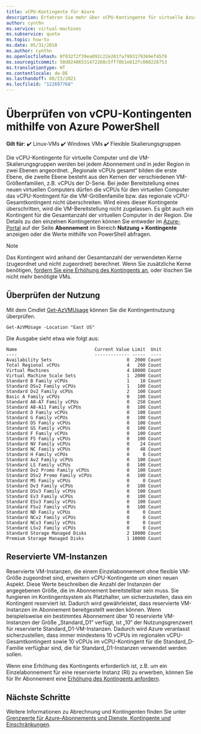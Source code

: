 ```yaml
---
title: vCPU-Kontingente für Azure
description: Erfahren Sie mehr über vCPU-Kontingente für virtuelle Azure-Computer.
author: cynthn
ms.service: virtual-machines
ms.subservice: quota
ms.topic: how-to
ms.date: 05/31/2018
ms.author: cynthn
ms.openlocfilehash: 8f032f2f39ea092c22e201fa7993179369ef45f8
ms.sourcegitcommit: 58d82486531472268c5ff70b1e012fc008226753
ms.translationtype: HT
ms.contentlocale: de-DE
ms.lasthandoff: 08/23/2021
ms.locfileid: "122697768"
---
```

# <a name="check-vcpu-quotas-using-azure-powershell"></a>Überprüfen von vCPU-Kontingenten mithilfe von Azure PowerShell

**Gilt für**: :heavy_check_mark: Linux-VMs :heavy_check_mark: Windows VMs :heavy_check_mark: Flexible Skalierungsgruppen 

Die vCPU-Kontingente für virtuelle Computer und die VM-Skalierungsgruppen werden bei jedem Abonnement und in jeder Region in zwei Ebenen angeordnet. „Regionale vCPUs gesamt“ bilden die erste Ebene, die zweite Ebene besteht aus den Kernen der verschiedenen VM-Größenfamilien, z.B. vCPUs der D-Serie. Bei jeder Bereitstellung eines neuen virtuellen Computers dürfen die vCPUs für den virtuellen Computer das vCPU-Kontingent für die VM-Größenfamilie bzw. das regionale vCPU-Gesamtkontingent nicht überschreiten. Wird eines dieser Kontingente überschritten, wird die VM-Bereitstellung nicht zugelassen. Es gibt auch ein Kontingent für die Gesamtanzahl der virtuellen Computer in der Region. Die Details zu den einzelnen Kontingenten können Sie entweder im [Azure-Portal](https://portal.azure.com) auf der Seite **Abonnement** im Bereich **Nutzung + Kontingente** anzeigen oder die Werte mithilfe von PowerShell abfragen.

> [!NOTE]
> Das Kontingent wird anhand der Gesamtanzahl der verwendeten Kerne (zugeordnet und nicht zugeordnet) berechnet. Wenn Sie zusätzliche Kerne benötigen, [fordern Sie eine Erhöhung des Kontingents an](../../azure-portal/supportability/resource-manager-core-quotas-request.md), oder löschen Sie nicht mehr benötigte VMs. 
 
## <a name="check-usage"></a>Überprüfen der Nutzung

Mit dem Cmdlet [Get-AzVMUsage](/powershell/module/az.compute/get-azvmusage) können Sie die Kontingentnutzung überprüfen.

```azurepowershell-interactive
Get-AzVMUsage -Location "East US"
```

Die Ausgabe sieht etwa wie folgt aus:

```
Name                             Current Value Limit  Unit
----                             ------------- -----  ----
Availability Sets                            0  2000 Count
Total Regional vCPUs                         4   260 Count
Virtual Machines                             4 10000 Count
Virtual Machine Scale Sets                   1  2000 Count
Standard B Family vCPUs                      1    10 Count
Standard DSv2 Family vCPUs                   1   100 Count
Standard Dv2 Family vCPUs                    2   100 Count
Basic A Family vCPUs                         0   100 Count
Standard A0-A7 Family vCPUs                  0   250 Count
Standard A8-A11 Family vCPUs                 0   100 Count
Standard D Family vCPUs                      0   100 Count
Standard G Family vCPUs                      0   100 Count
Standard DS Family vCPUs                     0   100 Count
Standard GS Family vCPUs                     0   100 Count
Standard F Family vCPUs                      0   100 Count
Standard FS Family vCPUs                     0   100 Count
Standard NV Family vCPUs                     0    24 Count
Standard NC Family vCPUs                     0    48 Count
Standard H Family vCPUs                      0     8 Count
Standard Av2 Family vCPUs                    0   100 Count
Standard LS Family vCPUs                     0   100 Count
Standard Dv2 Promo Family vCPUs              0   100 Count
Standard DSv2 Promo Family vCPUs             0   100 Count
Standard MS Family vCPUs                     0     0 Count
Standard Dv3 Family vCPUs                    0   100 Count
Standard DSv3 Family vCPUs                   0   100 Count
Standard Ev3 Family vCPUs                    0   100 Count
Standard ESv3 Family vCPUs                   0   100 Count
Standard FSv2 Family vCPUs                   0   100 Count
Standard ND Family vCPUs                     0     0 Count
Standard NCv2 Family vCPUs                   0     0 Count
Standard NCv3 Family vCPUs                   0     0 Count
Standard LSv2 Family vCPUs                   0     0 Count
Standard Storage Managed Disks               2 10000 Count
Premium Storage Managed Disks                1 10000 Count
```


## <a name="reserved-vm-instances"></a>Reservierte VM-Instanzen
Reservierte VM-Instanzen, die einem Einzelabonnement ohne flexible VM-Größe zugeordnet sind, erweitern vCPU-Kontingente um einen neuen Aspekt. Diese Werte beschreiben die Anzahl der Instanzen der angegebenen Größe, die im Abonnement bereitstellbar sein muss. Sie fungieren im Kontingentsystem als Platzhalter, um sicherzustellen, dass ein Kontingent reserviert ist. Dadurch wird gewährleistet, dass reservierte VM-Instanzen im Abonnement bereitgestellt werden können. Wenn beispielsweise ein bestimmtes Abonnement über 10 reservierte VM-Instanzen der Größe „Standard_D1“ verfügt, ist „10“ der Nutzungsgrenzwert für reservierte Standard_D1-VM-Instanzen. Dadurch wird Azure veranlasst sicherzustellen, dass immer mindestens 10 vCPUs im regionalen vCPU-Gesamtkontingent sowie 10 vCPUs im vCPU-Kontingent für die Standard_D-Familie verfügbar sind, die für Standard_D1-Instanzen verwendet werden sollen.

Wenn eine Erhöhung des Kontingents erforderlich ist, z.B. um ein Einzelabonnement für eine reservierte Instanz (RI) zu erwerben, können Sie für Ihr Abonnement eine [Erhöhung des Kontingents anfordern](../../azure-portal/supportability/resource-manager-core-quotas-request.md).

## <a name="next-steps"></a>Nächste Schritte

Weitere Informationen zu Abrechnung und Kontingenten finden Sie unter [Grenzwerte für Azure-Abonnements und Dienste, Kontingente und Einschränkungen](../../azure-resource-manager/management/azure-subscription-service-limits.md?toc=/azure/billing/TOC.json).
